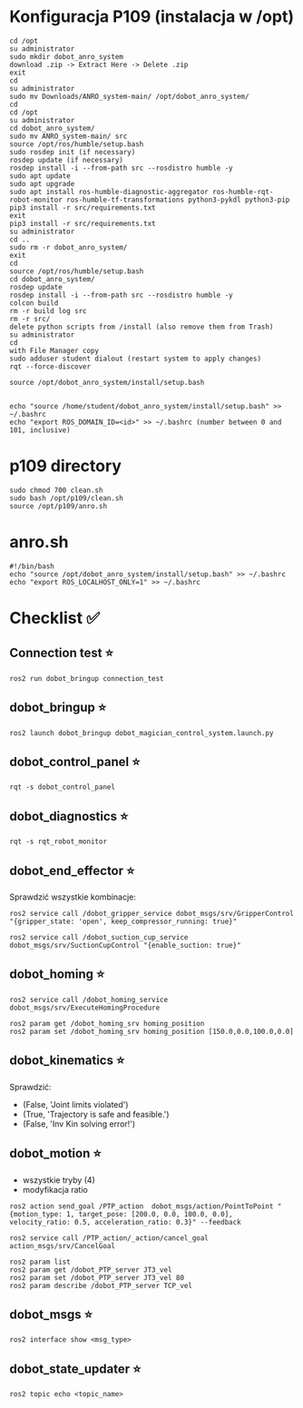# Konfiguracja P109 (instalacja w /opt)
```
cd /opt
su administrator
sudo mkdir dobot_anro_system
download .zip -> Extract Here -> Delete .zip
exit
cd
su administrator
sudo mv Downloads/ANRO_system-main/ /opt/dobot_anro_system/
cd
cd /opt
su administrator
cd dobot_anro_system/
sudo mv ANRO_system-main/ src
source /opt/ros/humble/setup.bash
sudo rosdep init (if necessary)
rosdep update (if necessary)
rosdep install -i --from-path src --rosdistro humble -y
sudo apt update
sudo apt upgrade
sudo apt install ros-humble-diagnostic-aggregator ros-humble-rqt-robot-monitor ros-humble-tf-transformations python3-pykdl python3-pip
pip3 install -r src/requirements.txt
exit
pip3 install -r src/requirements.txt
su administrator
cd ..
sudo rm -r dobot_anro_system/
exit
cd
source /opt/ros/humble/setup.bash
cd dobot_anro_system/
rosdep update
rosdep install -i --from-path src --rosdistro humble -y
colcon build
rm -r build log src 
rm -r src/
delete python scripts from /install (also remove them from Trash)
su administrator 
cd
with File Manager copy
sudo adduser student dialout (restart system to apply changes)
rqt --force-discover

source /opt/dobot_anro_system/install/setup.bash


echo "source /home/student/dobot_anro_system/install/setup.bash" >> ~/.bashrc
echo "export ROS_DOMAIN_ID=<id>" >> ~/.bashrc (number between 0 and 101, inclusive)
```

# p109 directory
```
sudo chmod 700 clean.sh
sudo bash /opt/p109/clean.sh
source /opt/p109/anro.sh 
```

# anro.sh
```
#!/bin/bash
echo "source /opt/dobot_anro_system/install/setup.bash" >> ~/.bashrc
echo "export ROS_LOCALHOST_ONLY=1" >> ~/.bashrc
```

# Checklist :white_check_mark:

## Connection test :star:
```
ros2 run dobot_bringup connection_test 
```

## dobot_bringup :star:
```
ros2 launch dobot_bringup dobot_magician_control_system.launch.py
```

## dobot_control_panel :star:
```
rqt -s dobot_control_panel
```

## dobot_diagnostics  :star:
```
rqt -s rqt_robot_monitor
```

## dobot_end_effector :star:
Sprawdzić wszystkie kombinacje: 
```
ros2 service call /dobot_gripper_service dobot_msgs/srv/GripperControl "{gripper_state: 'open', keep_compressor_running: true}"
```
```
ros2 service call /dobot_suction_cup_service dobot_msgs/srv/SuctionCupControl "{enable_suction: true}"
```
## dobot_homing :star:
```
ros2 service call /dobot_homing_service dobot_msgs/srv/ExecuteHomingProcedure
```
```
ros2 param get /dobot_homing_srv homing_position  
ros2 param set /dobot_homing_srv homing_position [150.0,0.0,100.0,0.0]
```
## dobot_kinematics :star:
Sprawdzić:
* (False, 'Joint limits violated')
* (True, 'Trajectory is safe and feasible.')
* (False, 'Inv Kin solving error!')

## dobot_motion  :star:
- wszystkie tryby (4) 
- modyfikacja ratio 
```
ros2 action send_goal /PTP_action  dobot_msgs/action/PointToPoint "{motion_type: 1, target_pose: [200.0, 0.0, 100.0, 0.0], velocity_ratio: 0.5, acceleration_ratio: 0.3}" --feedback
```
```
ros2 service call /PTP_action/_action/cancel_goal action_msgs/srv/CancelGoal
```
```
ros2 param list    
ros2 param get /dobot_PTP_server JT3_vel   
ros2 param set /dobot_PTP_server JT3_vel 80    
ros2 param describe /dobot_PTP_server TCP_vel 
```
## dobot_msgs :star:
```
ros2 interface show <msg_type>
```
## dobot_state_updater :star:
```
ros2 topic echo <topic_name>
```

